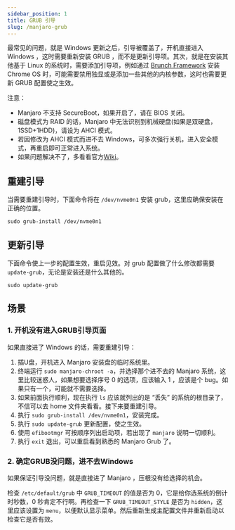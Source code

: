 ```yaml
---
sidebar_position: 1
title: GRUB 引导
slug: /manjaro-grub
---
```


最常见的问题，就是 Windows 更新之后，引导被覆盖了，开机直接进入 Windows ，这时需要重新安装 GRUB ，而不是更新引导项。其次，就是在安装其他基于 Linux 的系统时，需要添加引导项，例如通过 [Brunch Framework](https://github.com/sebanc/brunch) 安装 Chrome OS 时，可能需要禁用独显或是添加一些其他的内核参数，这时也需要更新 GRUB 配置使之生效。

注意：
- Manjaro 不支持 SecureBoot，如果开启了，请在 BIOS 关闭。
- 磁盘模式为 RAID 的话，Manjaro 中无法识别到机械硬盘(如果是双硬盘，1SSD+1HDD)，请设为 AHCI 模式。
- 若因修改为 AHCI 模式而进不去 Windows，可多次强行关机，进入安全模式，再重启即可正常进入系统。
- 如果问题解决不了，多看看官方[Wiki](https://wiki.archlinux.org/title/GRUB)。

## 重建引导

当需要重建引导时，下面命令将在 `/dev/nvme0n1` 安装 grub，这里应确保安装在正确的位置。
```shell
sudo grub-install /dev/nvme0n1
```

## 更新引导

下面命令使上一步的配置生效，重启见效。对 grub 配置做了什么修改都需要 `update-grub`，无论是安装还是什么其他的。
```shell
sudo update-grub
```

## 场景

### 1. 开机没有进入GRUB引导页面

如果直接进了 Windows 的话，需要重建引导：

1. 插U盘，开机进入 Manjaro 安装盘的临时系统里。
2. 终端运行 `sudo manjaro-chroot -a`，并选择那个进不去的 Manjaro 系统，这里比较迷惑人，如果想要选择序号 0 的选项，应该输入 1 ，应该是个 bug。如果只有一个，可能就不需要选择。
3. 如果前面执行顺利，现在执行 `ls` 应该就列出的是 “丢失” 的系统的根目录了，不信可以去 home 文件夹看看。接下来要重建引导。
4. 执行 `sudo grub-install /dev/nvme0n1`，安装完成。
5. 执行 `sudo update-grub` 更新配置，使之生效。
6. 使用 `efibootmgr` 可按顺序列出启动项，若出现了 `manjaro` 说明一切顺利。
7. 执行 `exit` 退出，可以重启看到熟悉的 Manjaro Grub 了。

### 2. 确定GRUB没问题，进不去Windows

如果保证引导没问题，就是直接进了 Manjaro ，压根没有给选择的机会。

检查 `/etc/default/grub` 中 `GRUB_TIMEOUT` 的值是否为 0，它是给你选系统的倒计时秒数，0 秒肯定不行啊。再检查一下 `GRUB_TIMEOUT_STYLE` 是否为 `hidden`，这里应该设置为 `menu`，以便默认显示菜单。然后重新生成主配置文件并重新启动以检查它是否有效。